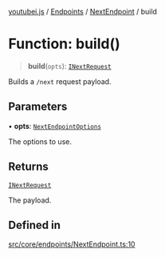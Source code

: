 [youtubei.js](../../../../../README.md) / [Endpoints](../../../README.md) / [NextEndpoint](../README.md) / build

# Function: build()

> **build**(`opts`): [`INextRequest`](../../../../Types/type-aliases/INextRequest.md)

Builds a `/next` request payload.

## Parameters

• **opts**: [`NextEndpointOptions`](../../../../Types/type-aliases/NextEndpointOptions.md)

The options to use.

## Returns

[`INextRequest`](../../../../Types/type-aliases/INextRequest.md)

The payload.

## Defined in

[src/core/endpoints/NextEndpoint.ts:10](https://github.com/LuanRT/YouTube.js/blob/eb21af33db708f0355f4fb15881f5d4fabc7b06c/src/core/endpoints/NextEndpoint.ts#L10)
